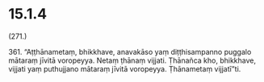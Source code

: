 # 15.1.4

(271.)

361\. “Aṭṭhānametaṃ, bhikkhave, anavakāso yaṃ diṭṭhisampanno puggalo mātaraṃ jīvitā voropeyya. Netaṃ ṭhānaṃ vijjati. Ṭhānañca kho, bhikkhave, vijjati yaṃ puthujjano mātaraṃ jīvitā voropeyya. Ṭhānametaṃ vijjatī”ti.
